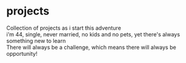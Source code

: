 # projects
Collection of projects as i start this adventure <br>
i'm 44, single, never married, no kids and no pets, yet there's always something new to learn <br>
There will always be a challenge, which means there will always be opportunity!
